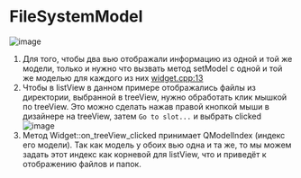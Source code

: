 # FileSystemModel

![image](https://user-images.githubusercontent.com/35418986/167731084-546d2a8e-9ec2-4719-bfbe-1c0a4535aa67.png)

1) Для того, чтобы два вью отображали информацию из одной и той же модели, только и нужно что вызвать метод setModel с одной и той же моделью 
для каждого из них [widget.cpp:13](https://github.com/oimp9gr/filesystemmodel/blob/6e5057ac040fc677edfcba4c677c0afe32fcc079/widget.cpp#L13)
2) Чтобы в listView в данном примере отображались файлы из директории, выбранной в treeView, нужно обработать клик мышкой по treeView. Это можно 
сделать нажав правой кнопкой мыши в дизайнере на treeView, затем `Go to slot...` и выбрать clicked
![image](https://user-images.githubusercontent.com/35418986/167731863-c4d28e66-0143-4a2d-bae5-7ffadac62404.png)
3) Метод Widget::on_treeView_clicked принимает QModelIndex (индекс его модели). Так как модель у обоих вью одна и та же, то мы можем задать этот индекс 
как корневой для listView, что и приведёт к отображению файлов и папок.
